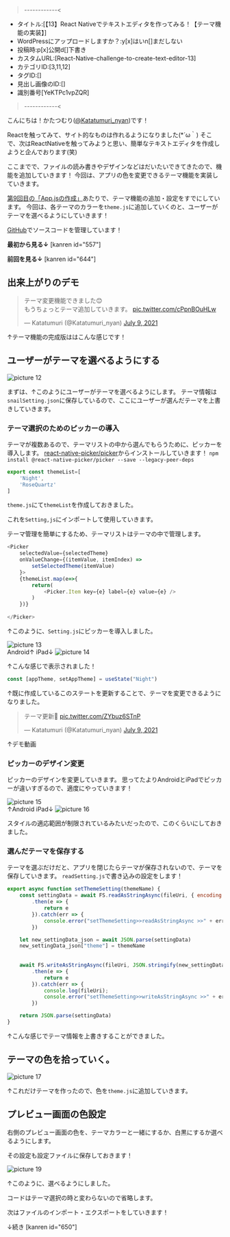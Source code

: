 >------------<
- タイトル:[【13】React Nativeでテキストエディタを作ってみる！【テーマ機能の実装】]
- WordPressにアップロードしますか？:y[x]はいn[]まだしない
- 投稿時:p[x]公開d[]下書き
- カスタムURL:[React-Native-challenge-to-create-text-editor-13]
- カテゴリID:[3,11,12]
- タグID:[]
- 見出し画像のID:[]
- 識別番号[YeKTPc1vpZQR]
>------------<



こんにちは！かたつむり([@Katatumuri_nyan](https://twitter.com/Katatumuri_nyan))です！

Reactを触ってみて、サイト的なものは作れるようになりました(*´ω｀)
そこで、次はReactNativeを触ってみようと思い、簡単なテキストエディタを作成しようと企んでおります(笑)

ここまでで、ファイルの読み書きやデザインなどはだいたいできてきたので、機能を追加していきます！
今回は、アプリの色を変更できるテーマ機能を実装していきます。

[第9回目の「App.jsの作成」](https://katatumuri.xyz/react/628/react-native-challenge-to-create-text-editor-9/#Appjs%E3%81%AE%E4%BD%9C%E6%88%90)あたりで、テーマ機能の追加・設定をすでにしています。
今回は、各テーマのカラーを`theme.js`に追加していくのと、ユーザーがテーマを選べるようにしていきます！

[GitHub](https://github.com/katatumuri-maimai/snail_Markdown_TextEditor)でソースコードを管理しています！

**最初から見る↓**
[kanren id="557"]

**前回を見る↓**
[kanren id="644"]

## 出来上がりのデモ
<blockquote class="twitter-tweet"><p lang="ja" dir="ltr">テーマ変更機能できました😊<br>もうちょっとテーマ追加していきます。 <a href="https://t.co/cPpnBOuHLw">pic.twitter.com/cPpnBOuHLw</a></p>&mdash; Katatumuri (@Katatumuri_nyan) <a href="https://twitter.com/Katatumuri_nyan/status/1413459227419365378?ref_src=twsrc%5Etfw">July 9, 2021</a></blockquote> <script async src="https://platform.twitter.com/widgets.js" charset="utf-8"></script>
↑テーマ機能の完成版ははこんな感じです！

## ユーザーがテーマを選べるようにする
![picture 12](images/ed9a2a76a8a1da4da8f5ec15318799669c3aacc70f07231a0cbca6215ee1bafe.png)  

まずは、↑このようにユーザーがテーマを選べるようにします。
テーマ情報は`snailSetting.json`に保存しているので、ここにユーザーが選んだテーマを上書きしていきます。


### テーマ選択のためのピッカーの導入
テーマが複数あるので、テーマリストの中から選んでもらうために、ピッカーを導入します。
[react-native-picker/picker](https://github.com/react-native-picker/picker)からインストールしていきます！
`npm install @react-native-picker/picker --save --legacy-peer-deps`

```javascript
export const themeList=[
    'Night',
    'RoseQuartz'
]
```
`theme.js`にて`themeList`を作成しておきました。

これを`Setting,js`にインポートして使用していきます。

テーマ管理を簡単にするため、テーマリストはテーマの中で管理します。


```javascript
<Picker
    selectedValue={selectedTheme}
    onValueChange={(itemValue, itemIndex) =>
        setSelectedTheme(itemValue)
    }>
    {themeList.map(e=>{
        return(
            <Picker.Item key={e} label={e} value={e} />
        )
    })}
    
</Picker>
```
↑このように、`Setting.js`にピッカーを導入しました。

![picture 13](images/5bb3a25334f6b2a5925a337647ad408b5247774e37c158cdfb4c07b3b5e5894d.png)  
Android↑
iPad↓
![picture 14](images/41177a78cfa31d6bebad50a7f94ad94cf019c2f5db5b2519c8bb0f2d024607ab.png)  

↑こんな感じで表示されました！

```javascript
const [appTheme, setAppTheme] = useState("Night")
```
↑既に作成しているこのステートを更新することで、テーマを変更できるようになりました。

<blockquote class="twitter-tweet"><p lang="ja" dir="ltr">テーマ更新🥰 <a href="https://t.co/ZYbuz6STnP">pic.twitter.com/ZYbuz6STnP</a></p>&mdash; Katatumuri (@Katatumuri_nyan) <a href="https://twitter.com/Katatumuri_nyan/status/1413376361981366275?ref_src=twsrc%5Etfw">July 9, 2021</a></blockquote> <script async src="https://platform.twitter.com/widgets.js" charset="utf-8"></script>
↑デモ動画

### ピッカーのデザイン変更
ピッカーのデザインを変更していきます。
思ってたよりAndroidとiPadでピッカーが違いすぎるので、適度にやっていきます！

![picture 15](images/79b5362b40a2a7368c1a2264aba16c5b186ca65d9bf14f73088619341d8275d6.png)  
↑Android
iPad↓
![picture 16](images/82471f9ee7370439adcac49db9e5c21fb5ac04a3b09d3baeec21d50dca603eea.png)  

スタイルの適応範囲が制限されているみたいだったので、このくらいにしておきました。


### 選んだテーマを保存する
テーマを選ぶだけだと、アプリを閉じたらテーマが保存されないので、テーマを保存していきます。
`readSetting.js`で書き込みの設定をします！

```javascript
export async function setThemeSetting(themeName) {
    const settingData = await FS.readAsStringAsync(fileUri, { encoding: FileSystem.EncodingType.UTF8 })
        .then(e => {
            return e
        }).catch(err => {
            console.error("setThemeSetting>>readAsStringAsync >>" + err);
        })

    let new_settingData_json = await JSON.parse(settingData)
    new_settingData_json["theme"] = themeName
    
  
    await FS.writeAsStringAsync(fileUri, JSON.stringify(new_settingData_json), { encoding: FileSystem.EncodingType.UTF8 })
        .then(e => {
            return e
        }).catch(err => {
            console.log(fileUri);
            console.error("setThemeSetting>>writeAsStringAsync >>" + err);
        })

    return JSON.parse(settingData)
}
```
↑こんな感じでテーマ情報を上書きすることができました。


## テーマの色を拾っていく。
![picture 17](images/e7c6291ca91ebfd6780bbf0f6360337b59b8694d533829e3721b171521232420.png)  

↑これだけテーマを作ったので、色を`theme.js`に追加していきます。




## プレビュー画面の色設定   
右側のプレビュー画面の色を、テーマカラーと一緒にするか、白黒にするか選べるようにします。

その設定も設定ファイルに保存しておきます！

![picture 19](images/ca75548dff763a9ab342ac476f36f22f039ebd5517fb577d513bb4cb10dde37e.png)  

↑このように、選べるようにしました。

コードはテーマ選択の時と変わらないので省略します。


次はファイルのインポート・エクスポートをしていきます！

↓続き
[kanren id="650"]